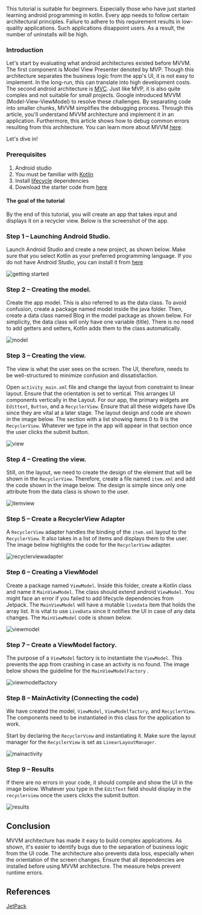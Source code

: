 

This tutorial is suitable for beginners. Especially those who have just started learning android programming in kotlin. Every app needs to follow certain architectural principles. Failure to adhere to this requirement results in low-quality applications. Such applications disappoint users. As a result, the number of uninstalls will be high.
### Introduction
Let's start by evaluating what android architectures existed before MVVM. The first component is Model View Presenter denoted by MVP. Though this architecture separates the business logic from the app's UI, it is not easy to implement. In the long-run, this can translate into high development costs. The second android architecture is [MVC](https://openclassrooms.com/en/courses/4661936-develop-your-first-android-application/4679186-learn-the-model-view-controller-pattern#:~:text=Most%20Android%20developers%20use%20a,apply%20to%20our%20TopQuiz%20application.). Just like MVP, it is also quite complex and not suitable for small projects. Google introduced MVVM (Model-View-ViewModel)  to resolve these challenges. By separating code into smaller chunks, MVVM simplifies the debugging process. Through this article, you'll understand MVVM architecture and implement it in an application. Furthermore, this article shows how to debug common errors resulting from this architecture. You can learn more about MVVM [here](https://developer.android.com/topic/libraries/architecture/viewmodel?gclid=Cj0KCQiA7qP9BRCLARIsABDaZzhDtIsNoyAcuVYiA3F3smhaKd4THplNIp1nDr-KGB_XWkzZxiIvrVAaAjYKEALw_wcB&gclsrc=aw.ds).

Let's dive in!



### Prerequisites
1. Android studio
2. You must be familiar with [Kotlin](https://developer.android.com/kotlin/campaign/learn?gclid=Cj0KCQiA7qP9BRCLARIsABDaZzh1wodOJn7w8kKTtWq8yNFlx9xoqzEE_cU2KkCO2Ecdyyr2frGOVjQaAlSuEALw_wcB&gclsrc=aw.ds)
3. Install [lifecycle](https://developer.android.com/jetpack/androidx/releases/lifecycle) dependencies
4. Download the starter code from [here](https://github.com/WanjaMIKE/MVVMExample)

#### The goal of the tutorial
By the end of this tutorial, you will create an app that takes input and displays it on a recycler view. Below is the screenshot of the app.

### Step 1 – Launching Android Studio.
Launch Android Studio and create a new project, as shown below. Make sure that you select Kotlin as your preferred programming language. If you do not have Android Studio, you can install it from [here](https://developer.android.com/studio?gclid=Cj0KCQiA7qP9BRCLARIsABDaZzieBJWjBnokDdH6b0gQchoqudRXNohAGp_noSqALLuSlYuwA6EB5T4aAntwEALw_wcB&gclsrc=aw.ds)

![getting started](/engineering-education/implementing-mvvm-architecture-in-android-using-kotlin/getting-started.png)

### Step 2 – Creating the model.
Create the app model. This is also referred to as the data class. To avoid confusion, create a package named model inside the java folder. Then, create a data class named Blog in the model package as shown below. For simplicity, the data class will only have one variable (title). There is no need to add getters and setters, Kotlin adds them to the class automatically.

![model](/engineering-education/implementing-mvvm-architecture-in-android-using-kotlin/model.png)

### Step 3 – Creating the view.
The view is what the user sees on the screen. The UI, therefore, needs to be well-structured to minimize confusion and dissatisfaction.

Open `activity_main.xml` file and change the layout from constraint to linear layout. Ensure that the orientation is set to vertical. This arranges UI components vertically in the Layout. For our app, the primary widgets are `Edittext`, `Button`, and a `RecyclerView`. Ensure that all these widgets have IDs since they are vital at a later stage. The layout design and code are shown in the image below. The section with a list showing items 0 to 9 is the `RecyclerView`. Whatever we type in the app will appear in that section once the user clicks the submit button.

![view](/engineering-education/implementing-mvvm-architecture-in-android-using-kotlin/view.png)

### Step 4 – Creating the view.
Still, on the layout, we need to create the design of the element that will be shown in the `RecyclerView`. Therefore, create a file named `item.xml` and add the code shown in the image below. The design is simple since only one attribute from the data class is shown to the user.

![itemview](/engineering-education/implementing-mvvm-architecture-in-android-using-kotlin/itemview.png)

### Step 5 – Create a RecyclerView Adapter
A `RecyclerView` adapter handles the binding of the `item.xml` layout to the `RecyclerView`. It also takes in a list of items and displays them to the user. The image below highlights the code for the `RecyclerView` adapter.

![recyclerviewadapter](/engineering-education/implementing-mvvm-architecture-in-android-using-kotlin/recycleradapter.png)

### Step 6 – Creating a ViewModel
Create a package named `ViewModel`. Inside this folder, create a Kotlin class and name it `MainViewModel`. The class should extend android `ViewModel`. You might face an error if you failed to add lifecycle dependencies from Jetpack. The `MainViewModel` will have a mutable `livedata` item that holds the array list. It is vital to use `LiveData` since it notifies the UI in case of any data changes. The `MainViewModel` code is shown below.

![viewmodel](/engineering-education/implementing-mvvm-architecture-in-android-using-kotlin/viewmodel.png)

### Step 7 – Create a ViewModel factory.
The purpose of a `ViewModel` factory is to instantiate the `ViewModel`. This prevents the app from crashing in case an activity is no found. The image below shows the guideline for the `MainViewModelFactory` .

![viewmodelfactory](/engineering-education/implementing-mvvm-architecture-in-android-using-kotlin/viewmodelfactory.png)

### Step 8 – MainActivity (Connecting the code)
We have created the model, `ViewModel`, `ViewModelfactory`, and `RecyclerView`. The components need to be instantiated in this class for the application to work.

Start by declaring the `RecyclerView` and instantiating it. Make sure the layout manager for the `RecyclerView` is set as `LinearLayoutManager`.

![mainactivity](/engineering-education/implementing-mvvm-architecture-in-android-using-kotlin/mainactivity.png)

### Step 9 – Results
If there are no errors in your code, it should compile and show the UI in the image below. Whatever you type in the `EditText` field should display in the `recyclerview` once the users clicks the submit button.

![results](/engineering-education/implementing-mvvm-architecture-in-android-using-kotlin/result.png)

## Conclusion
MVVM architecture has made it easy to build complex applications. As shown, it's easier to identify bugs due to the separation of business logic from the UI code. The architecture also prevents data loss, especially when the orientation of the screen changes. Ensure that all dependencies are installed before using MVVM architecture. The measure helps prevent runtime errors.

## References
[JetPack](https://developer.android.com/jetpack/guide)

